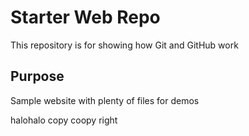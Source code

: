 # Starter Web Repo

This repository is for showing how Git and GitHub work

## Purpose

Sample website with plenty of files for demos


halohalo copy coopy right